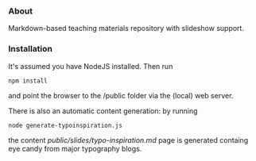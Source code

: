 ### About

Markdown-based teaching materials repository with slideshow support.

### Installation

It's assumed you have NodeJS installed. Then run

	npm install
 
and point the browser to the /public folder via the (local) web server.

There is also an automatic content generation: by running

	node generate-typoinspiration.js

the content _public/slides/typo-inspiration.md_ page is generated containg eye candy from major typography blogs.